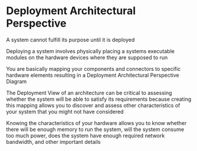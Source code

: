 # Deployment Architectural Perspective

A system cannot fulfill its purpose until it is deployed

Deploying a system involves physically placing a systems executable modules on the hardware devices where they are supposed to run

You are basically mapping your components and connectors to specific hardware elements resulting in a Deployment Architectural Perspective Diagram

The Deployment View of an architecture can be critical to assessing whether the system will be able to satisfy its requirements because creating this mapping allows you to discover and assess other characteristics of your system that you might not have considered

Knowing the characteristics of your hardware allows you to know whether there will be enough memory to run the system, will the system consume too much power,  does the system have enough required network bandwidth, and other important details
